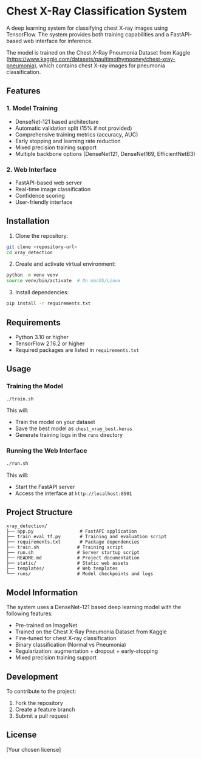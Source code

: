 # Chest X-Ray Classification System

A deep learning system for classifying chest X-ray images using TensorFlow. The system provides both training capabilities and a FastAPI-based web interface for inference.

The model is trained on the Chest X-Ray Pneumonia Dataset from Kaggle (https://www.kaggle.com/datasets/paultimothymooney/chest-xray-pneumonia), which contains chest X-ray images for pneumonia classification.
## Features

### 1. Model Training
- DenseNet-121 based architecture
- Automatic validation split (15% if not provided)
- Comprehensive training metrics (accuracy, AUC)
- Early stopping and learning rate reduction
- Mixed precision training support
- Multiple backbone options (DenseNet121, DenseNet169, EfficientNetB3)

### 2. Web Interface
- FastAPI-based web server
- Real-time image classification
- Confidence scoring
- User-friendly interface

## Installation

1. Clone the repository:
```bash
git clone <repository-url>
cd xray_detection
```

2. Create and activate virtual environment:
```bash
python -m venv venv
source venv/bin/activate  # On macOS/Linux
```

3. Install dependencies:
```bash
pip install -r requirements.txt
```

## Requirements

- Python 3.10 or higher
- TensorFlow 2.16.2 or higher
- Required packages are listed in `requirements.txt`

## Usage

### Training the Model
```bash
./train.sh
```
This will:
- Train the model on your dataset
- Save the best model as `chest_xray_best.keras`
- Generate training logs in the `runs` directory

### Running the Web Interface
```bash
./run.sh
```
This will:
- Start the FastAPI server
- Access the interface at `http://localhost:8501`

## Project Structure

```
xray_detection/
├── app.py                 # FastAPI application
├── train_eval_tf.py       # Training and evaluation script
├── requirements.txt       # Package dependencies
├── train.sh              # Training script
├── run.sh                # Server startup script
├── README.md             # Project documentation
├── static/               # Static web assets
├── templates/            # Web templates
└── runs/                 # Model checkpoints and logs
```

## Model Information

The system uses a DenseNet-121 based deep learning model with the following features:
- Pre-trained on ImageNet
- Trained on the Chest X-Ray Pneumonia Dataset from Kaggle
- Fine-tuned for chest X-ray classification
- Binary classification (Normal vs Pneumonia)
- Regularization: augmentation + dropout + early-stopping
- Mixed precision training support

## Development

To contribute to the project:
1. Fork the repository
2. Create a feature branch
3. Submit a pull request

## License

[Your chosen license]